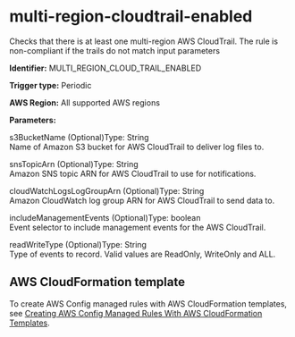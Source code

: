 # multi\-region\-cloudtrail\-enabled<a name="multi-region-cloudtrail-enabled"></a>

Checks that there is at least one multi\-region AWS CloudTrail\. The rule is non\-compliant if the trails do not match input parameters 

**Identifier:** MULTI\_REGION\_CLOUD\_TRAIL\_ENABLED

**Trigger type:** Periodic

**AWS Region:** All supported AWS regions

**Parameters:**

s3BucketName \(Optional\)Type: String  
Name of Amazon S3 bucket for AWS CloudTrail to deliver log files to\.

snsTopicArn \(Optional\)Type: String  
Amazon SNS topic ARN for AWS CloudTrail to use for notifications\.

cloudWatchLogsLogGroupArn \(Optional\)Type: String  
Amazon CloudWatch log group ARN for AWS CloudTrail to send data to\.

includeManagementEvents \(Optional\)Type: boolean  
Event selector to include management events for the AWS CloudTrail\.

readWriteType \(Optional\)Type: String  
Type of events to record\. Valid values are ReadOnly, WriteOnly and ALL\.

## AWS CloudFormation template<a name="w24aac11c29c17b7d245c15"></a>

To create AWS Config managed rules with AWS CloudFormation templates, see [Creating AWS Config Managed Rules With AWS CloudFormation Templates](aws-config-managed-rules-cloudformation-templates.md)\.
